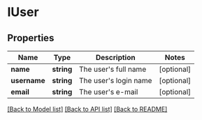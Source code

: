 # IUser

## Properties
Name | Type | Description | Notes
------------ | ------------- | ------------- | -------------
**name** | **string** | The user&#x27;s full name | [optional] 
**username** | **string** | The user&#x27;s login name | [optional] 
**email** | **string** | The user&#x27;s e-mail | [optional] 

[[Back to Model list]](../../README.md#documentation-for-models) [[Back to API list]](../../README.md#documentation-for-api-endpoints) [[Back to README]](../../README.md)

